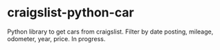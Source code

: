 craigslist-python-car
=====================

Python library to get cars from craigslist. Filter by date posting, mileage, odometer, year, price. In progress.